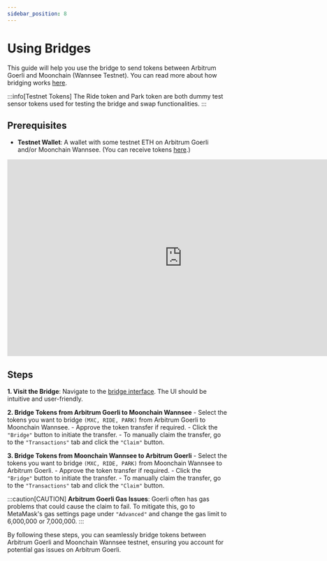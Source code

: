 ```yaml
---
sidebar_position: 8
---
```


# Using Bridges

This guide will help you use the bridge to send tokens between Arbitrum Goerli and Moonchain (Wannsee Testnet). You can read more about how bridging works [here](/docs/Moonchain-Design/L1L2-Bridge).

:::info[Testnet Tokens]
The Ride token and Park token are both dummy test sensor tokens used for testing the bridge and swap functionalities.
:::

## Prerequisites
- **Testnet Wallet**: A wallet with some testnet ETH on Arbitrum Goerli and/or Moonchain Wannsee. (You can receive tokens [here](/docs/Testnet-Tutorials/Moonchain-Faucet).)

<iframe 
    width="800" height="450" src="https://www.youtube.com/embed/wW0a3_zoEEQ" 
    title="YouTube video player" frameborder="0" 
    allow="accelerometer; autoplay; clipboard-write; encrypted-media; gyroscope; picture-in-picture; web-share" 
    allowFullScreen>
</iframe>

## Steps
**1. Visit the Bridge**: Navigate to the [bridge interface](https://wannsee-bridge.mxc.com/). The UI should be intuitive and user-friendly.

**2. Bridge Tokens from Arbitrum Goerli to Moonchain Wannsee**
    - Select the tokens you want to bridge `(MXC, RIDE, PARK)` from Arbitrum Goerli to Moonchain Wannsee.
    - Approve the token transfer if required.
    - Click the `"Bridge"` button to initiate the transfer.
    - To manually claim the transfer, go to the `"Transactions"` tab and click the `"Claim"` button.

**3. Bridge Tokens from Moonchain Wannsee to Arbitrum Goerli**
    - Select the tokens you want to bridge `(MXC, RIDE, PARK)` from Moonchain Wannsee to Arbitrum Goerli.
    - Approve the token transfer if required.
    - Click the `"Bridge"` button to initiate the transfer.
    - To manually claim the transfer, go to the `"Transactions"` tab and click the `"Claim"` button.

:::caution[CAUTION]
**Arbitrum Goerli Gas Issues**: Goerli often has gas problems that could cause the claim to fail. To mitigate this, go to MetaMask's gas settings page under `"Advanced"` and change the gas limit to 6,000,000 or 7,000,000.
:::

By following these steps, you can seamlessly bridge tokens between Arbitrum Goerli and Moonchain Wannsee testnet, ensuring you account for potential gas issues on Arbitrum Goerli.